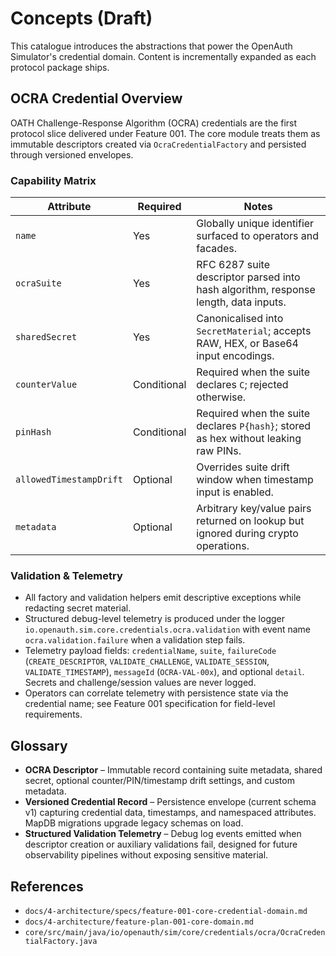 # Concepts (Draft)

This catalogue introduces the abstractions that power the OpenAuth Simulator's credential domain. Content is incrementally expanded as each protocol package ships.

## OCRA Credential Overview

OATH Challenge-Response Algorithm (OCRA) credentials are the first protocol slice delivered under Feature 001. The core module treats them as immutable descriptors created via `OcraCredentialFactory` and persisted through versioned envelopes.

### Capability Matrix

| Attribute | Required | Notes |
|-----------|----------|-------|
| `name` | Yes | Globally unique identifier surfaced to operators and facades. |
| `ocraSuite` | Yes | RFC 6287 suite descriptor parsed into hash algorithm, response length, data inputs. |
| `sharedSecret` | Yes | Canonicalised into `SecretMaterial`; accepts RAW, HEX, or Base64 input encodings. |
| `counterValue` | Conditional | Required when the suite declares `C`; rejected otherwise. |
| `pinHash` | Conditional | Required when the suite declares `P{hash}`; stored as hex without leaking raw PINs. |
| `allowedTimestampDrift` | Optional | Overrides suite drift window when timestamp input is enabled. |
| `metadata` | Optional | Arbitrary key/value pairs returned on lookup but ignored during crypto operations. |

### Validation & Telemetry

- All factory and validation helpers emit descriptive exceptions while redacting secret material.
- Structured debug-level telemetry is produced under the logger `io.openauth.sim.core.credentials.ocra.validation` with event name `ocra.validation.failure` when a validation step fails.
- Telemetry payload fields: `credentialName`, `suite`, `failureCode` (`CREATE_DESCRIPTOR`, `VALIDATE_CHALLENGE`, `VALIDATE_SESSION`, `VALIDATE_TIMESTAMP`), `messageId` (`OCRA-VAL-00x`), and optional `detail`. Secrets and challenge/session values are never logged.
- Operators can correlate telemetry with persistence state via the credential name; see Feature 001 specification for field-level requirements.

## Glossary

- **OCRA Descriptor** – Immutable record containing suite metadata, shared secret, optional counter/PIN/timestamp drift settings, and custom metadata.
- **Versioned Credential Record** – Persistence envelope (current schema v1) capturing credential data, timestamps, and namespaced attributes. MapDB migrations upgrade legacy schemas on load.
- **Structured Validation Telemetry** – Debug log events emitted when descriptor creation or auxiliary validations fail, designed for future observability pipelines without exposing sensitive material.

## References

- `docs/4-architecture/specs/feature-001-core-credential-domain.md`
- `docs/4-architecture/feature-plan-001-core-domain.md`
- `core/src/main/java/io/openauth/sim/core/credentials/ocra/OcraCredentialFactory.java`
